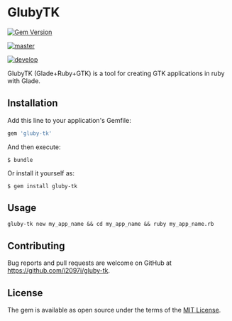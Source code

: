# GlubyTK

[![Gem Version](https://badge.fury.io/rb/gluby-tk.svg)](https://badge.fury.io/rb/gluby-tk)

[![master](https://travis-ci.org/i2097i/gluby-tk.svg?branch=master)](https://travis-ci.org/i2097i/gluby-tk)

[![develop](https://travis-ci.org/i2097i/gluby-tk.svg?branch=develop)](https://travis-ci.org/i2097i/gluby-tk)

GlubyTK (Glade+Ruby+GTK) is a tool for creating GTK applications in ruby with Glade.

## Installation

Add this line to your application's Gemfile:

```ruby
gem 'gluby-tk'
```

And then execute:

    $ bundle

Or install it yourself as:

    $ gem install gluby-tk

## Usage

```gluby-tk new my_app_name && cd my_app_name && ruby my_app_name.rb```

## Contributing

Bug reports and pull requests are welcome on GitHub at https://github.com/i2097i/gluby-tk.


## License

The gem is available as open source under the terms of the [MIT License](http://opensource.org/licenses/MIT).

